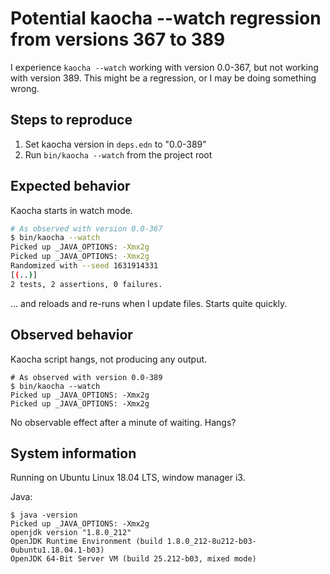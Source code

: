 # Potential kaocha --watch regression from versions 367 to 389

I experience `kaocha --watch` working with version 0.0-367, but not working with
version 389. This might be a regression, or I may be doing something wrong.

## Steps to reproduce

1. Set kaocha version in `deps.edn` to "0.0-389"
2. Run `bin/kaocha --watch` from the project root

## Expected behavior

Kaocha starts in watch mode.

```bash
# As observed with version 0.0-367
$ bin/kaocha --watch
Picked up _JAVA_OPTIONS: -Xmx2g
Picked up _JAVA_OPTIONS: -Xmx2g
Randomized with --seed 1631914331
[(..)]
2 tests, 2 assertions, 0 failures.
```

... and reloads and re-runs when I update files. Starts quite quickly.

## Observed behavior

Kaocha script hangs, not producing any output.

```
# As observed with version 0.0-389
$ bin/kaocha --watch
Picked up _JAVA_OPTIONS: -Xmx2g
Picked up _JAVA_OPTIONS: -Xmx2g
```

No observable effect after a minute of waiting. Hangs?

## System information

Running on Ubuntu Linux 18.04 LTS, window manager i3.

Java:

```
$ java -version
Picked up _JAVA_OPTIONS: -Xmx2g
openjdk version "1.8.0_212"
OpenJDK Runtime Environment (build 1.8.0_212-8u212-b03-0ubuntu1.18.04.1-b03)
OpenJDK 64-Bit Server VM (build 25.212-b03, mixed mode)
```

